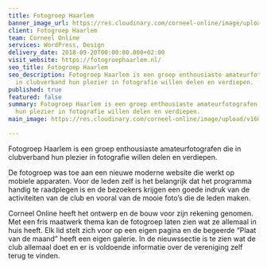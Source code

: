 ```yaml
---
title: Fotogroep Haarlem
banner_image_url: https://res.cloudinary.com/corneel-online/image/upload/v1602856410/corneel/fotogroephaarlem_abti20.jpg
client: Fotogroep Haarlem
team: Corneel Online
services: WordPress, Design
delivery_date: 2018-09-20T00:00:00.000+02:00
visit_website: https://fotogroephaarlem.nl/
seo_title: Fotogroep Haarlem
seo_description: Fotogroep Haarlem is een groep enthousiaste amateurfotografen die
  in clubverband hun plezier in fotografie willen delen en verdiepen.
published: true
featured: false
summary: Fotogroep Haarlem is een groep enthousiaste amateurfotografen die in clubverband
  hun plezier in fotografie willen delen en verdiepen.
main_image: https://res.cloudinary.com/corneel-online/image/upload/v1602856410/corneel/fotogroephaarlem_abti20.jpg

---
```

Fotogroep Haarlem is een groep enthousiaste amateurfotografen die in clubverband hun plezier in fotografie willen delen en verdiepen.

De fotogroep was toe aan een nieuwe moderne website die werkt op mobiele apparaten. Voor de leden zelf is het belangrijk dat het programma handig te raadplegen is en de bezoekers krijgen een goede indruk van de activiteiten van de club en vooral van de mooie foto’s die de leden maken.

Corneel Online heeft het ontwerp en de bouw voor zijn rekening genomen. Met een fris maatwerk thema kan de fotogroep laten zien wat ze allemaal in huis heeft. Elk lid stelt zich voor op een eigen pagina en de begeerde “Plaat van de maand” heeft een eigen galerie. In de nieuwssectie is te zien wat de club allemaal doet en er is voldoende informatie over de vereniging zelf terug te vinden.